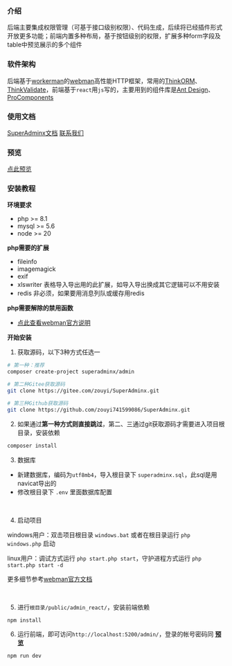 ### 介绍
后端主要集成权限管理（可基于接口级别权限）、代码生成，后续将已经插件形式开放更多功能；前端内置多种布局，基于按钮级别的权限，扩展多种form字段及table中预览展示的多个组件

### 软件架构
后端基于[workerman](https://www.workerman.net/)的[webman](https://www.workerman.net/webman)高性能HTTP框架，常用的[ThinkORM](https://doc.thinkphp.cn/@think-orm/)、[ThinkValidate](https://doc.thinkphp.cn/v8_0/validator.html)，前端基于`react`用`js`写的，主要用到的组件库是[Ant Design](https://ant.design/index-cn)、[ProComponents](https://procomponents.ant.design/)

### 使用文档
[SuperAdminx文档](http://www.superadminx.com) [联系我们](https://www.superadminx.com/contact.html)

### 预览
[点此预览](http://www.superadminx.com/preview.html)

### 安装教程

**环境要求**
- php >= 8.1
- mysql >= 5.6
- node >= 20

**php需要的扩展**
- fileinfo
- imagemagick
- exif
- xlswriter 表格导入导出用的此扩展，如导入导出换成其它逻辑可以不用安装
- redis 非必须，如果要用消息列队或缓存用redis

**php需要解除的禁用函数**
- [点此查看webman官方说明](https://www.workerman.net/doc/webman/others/disable-function-check.html)

**开始安装**

1. 获取源码，以下3种方式任选一
``` sh
# 第一种：推荐
composer create-project superadminx/admin

# 第二种Gitee获取源码
git clone https://gitee.com/zouyi/SuperAdminx.git

# 第三种Github获取源码
git clone https://github.com/zouyi741599086/SuperAdminx.git

```

2. 如果通过**第一种方式则直接跳过**，第二、三通过git获取源码才需要进入项目根目录，安装依赖
``` sh
composer install
```

3. 数据库
- 新建数据库，编码为`utf8mb4`，导入根目录下 `superadminx.sql`，此sql是用navicat导出的
- 修改根目录下 `.env` 里面数据库配置

<br />

4. 启动项目

windows用户：双击项目根目录 `windows.bat` 或者在根目录运行 `php windows.php` 启动

linux用户：调试方式运行 `php start.php start`，守护进程方式运行 `php start.php start -d`

更多细节参考[webman官方文档](https://www.workerman.net/doc/webman/install.html)

<br />

5. 进行`根目录/public/admin_react/`，安装前端依赖
``` sh
npm install
```

6. 运行前端，即可访问`http://localhost:5200/admin/`，登录的帐号密码同 **[预览](https://www.superadminx.com/preview.html)**
``` sh
npm run dev
```
